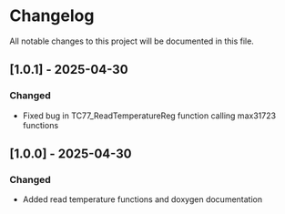 # Changelog

All notable changes to this project will be documented in this file.

## [1.0.1] - 2025-04-30
### Changed
- Fixed bug in TC77_ReadTemperatureReg function calling max31723 functions

## [1.0.0] - 2025-04-30
### Changed
- Added read temperature functions and doxygen documentation